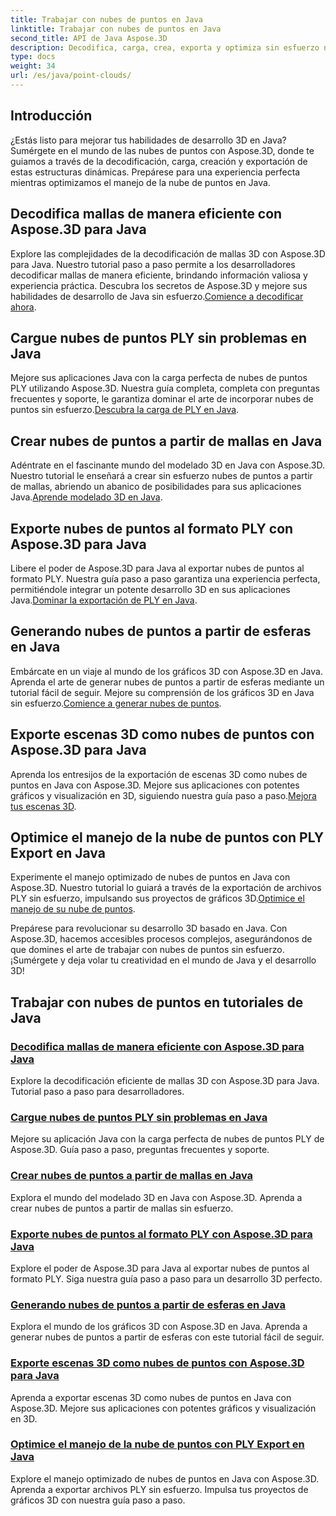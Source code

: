```yaml
---
title: Trabajar con nubes de puntos en Java
linktitle: Trabajar con nubes de puntos en Java
second_title: API de Java Aspose.3D
description: Decodifica, carga, crea, exporta y optimiza sin esfuerzo nubes de puntos en Java con los tutoriales de Aspose.3D. Mejore sus habilidades de desarrollo 3D paso a paso.
type: docs
weight: 34
url: /es/java/point-clouds/
---
```


## Introducción

¿Estás listo para mejorar tus habilidades de desarrollo 3D en Java? Sumérgete en el mundo de las nubes de puntos con Aspose.3D, donde te guiamos a través de la decodificación, carga, creación y exportación de estas estructuras dinámicas. Prepárese para una experiencia perfecta mientras optimizamos el manejo de la nube de puntos en Java.

## Decodifica mallas de manera eficiente con Aspose.3D para Java
 Explore las complejidades de la decodificación de mallas 3D con Aspose.3D para Java. Nuestro tutorial paso a paso permite a los desarrolladores decodificar mallas de manera eficiente, brindando información valiosa y experiencia práctica. Descubra los secretos de Aspose.3D y mejore sus habilidades de desarrollo de Java sin esfuerzo.[Comience a decodificar ahora](./decode-meshes-java/).

## Cargue nubes de puntos PLY sin problemas en Java
 Mejore sus aplicaciones Java con la carga perfecta de nubes de puntos PLY utilizando Aspose.3D. Nuestra guía completa, completa con preguntas frecuentes y soporte, le garantiza dominar el arte de incorporar nubes de puntos sin esfuerzo.[Descubra la carga de PLY en Java](./load-ply-point-clouds-java/).

## Crear nubes de puntos a partir de mallas en Java
Adéntrate en el fascinante mundo del modelado 3D en Java con Aspose.3D. Nuestro tutorial le enseñará a crear sin esfuerzo nubes de puntos a partir de mallas, abriendo un abanico de posibilidades para sus aplicaciones Java.[Aprende modelado 3D en Java](./create-point-clouds-java/).

## Exporte nubes de puntos al formato PLY con Aspose.3D para Java
 Libere el poder de Aspose.3D para Java al exportar nubes de puntos al formato PLY. Nuestra guía paso a paso garantiza una experiencia perfecta, permitiéndole integrar un potente desarrollo 3D en sus aplicaciones Java.[Dominar la exportación de PLY en Java](./export-point-clouds-ply-java/).

## Generando nubes de puntos a partir de esferas en Java
 Embárcate en un viaje al mundo de los gráficos 3D con Aspose.3D en Java. Aprenda el arte de generar nubes de puntos a partir de esferas mediante un tutorial fácil de seguir. Mejore su comprensión de los gráficos 3D en Java sin esfuerzo.[Comience a generar nubes de puntos](./generate-point-clouds-spheres-java/).

## Exporte escenas 3D como nubes de puntos con Aspose.3D para Java
Aprenda los entresijos de la exportación de escenas 3D como nubes de puntos en Java con Aspose.3D. Mejore sus aplicaciones con potentes gráficos y visualización en 3D, siguiendo nuestra guía paso a paso.[Mejora tus escenas 3D](./export-3d-scenes-point-clouds-java/).

## Optimice el manejo de la nube de puntos con PLY Export en Java
 Experimente el manejo optimizado de nubes de puntos en Java con Aspose.3D. Nuestro tutorial lo guiará a través de la exportación de archivos PLY sin esfuerzo, impulsando sus proyectos de gráficos 3D.[Optimice el manejo de su nube de puntos](./ply-export-point-clouds-java/).

Prepárese para revolucionar su desarrollo 3D basado en Java. Con Aspose.3D, hacemos accesibles procesos complejos, asegurándonos de que domines el arte de trabajar con nubes de puntos sin esfuerzo. ¡Sumérgete y deja volar tu creatividad en el mundo de Java y el desarrollo 3D!
## Trabajar con nubes de puntos en tutoriales de Java
### [Decodifica mallas de manera eficiente con Aspose.3D para Java](./decode-meshes-java/)
Explore la decodificación eficiente de mallas 3D con Aspose.3D para Java. Tutorial paso a paso para desarrolladores.
### [Cargue nubes de puntos PLY sin problemas en Java](./load-ply-point-clouds-java/)
Mejore su aplicación Java con la carga perfecta de nubes de puntos PLY de Aspose.3D. Guía paso a paso, preguntas frecuentes y soporte.
### [Crear nubes de puntos a partir de mallas en Java](./create-point-clouds-java/)
Explora el mundo del modelado 3D en Java con Aspose.3D. Aprenda a crear nubes de puntos a partir de mallas sin esfuerzo.
### [Exporte nubes de puntos al formato PLY con Aspose.3D para Java](./export-point-clouds-ply-java/)
Explore el poder de Aspose.3D para Java al exportar nubes de puntos al formato PLY. Siga nuestra guía paso a paso para un desarrollo 3D perfecto.
### [Generando nubes de puntos a partir de esferas en Java](./generate-point-clouds-spheres-java/)
Explora el mundo de los gráficos 3D con Aspose.3D en Java. Aprenda a generar nubes de puntos a partir de esferas con este tutorial fácil de seguir.
### [Exporte escenas 3D como nubes de puntos con Aspose.3D para Java](./export-3d-scenes-point-clouds-java/)
Aprenda a exportar escenas 3D como nubes de puntos en Java con Aspose.3D. Mejore sus aplicaciones con potentes gráficos y visualización en 3D.
### [Optimice el manejo de la nube de puntos con PLY Export en Java](./ply-export-point-clouds-java/)
Explore el manejo optimizado de nubes de puntos en Java con Aspose.3D. Aprenda a exportar archivos PLY sin esfuerzo. Impulsa tus proyectos de gráficos 3D con nuestra guía paso a paso.